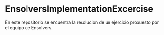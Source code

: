 # EnsolversImplementationExcercise
En este repositorio se encuentra la resolucion de un ejercicio propuesto por el equipo de Ensolvers.
